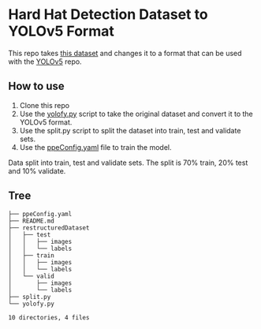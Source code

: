 # Hard Hat Detection Dataset to YOLOv5 Format
This repo takes [this dataset](https://www.kaggle.com/datasets/andrewmvd/hard-hat-detection?resource=download) and changes it to a format that can be used with the [YOLOv5](https://github.com/ultralytics/yolov5) repo.

## How to use
1. Clone this repo
2. Use the [yolofy.py](yolofy.py) script to take the original dataset and convert it to the YOLOv5 format. 
3. Use the split.py script to split the dataset into train, test and validate sets.
4. Use the [ppeConfig.yaml](ppeConfig.yaml) file to train the model.

Data split into train, test and validate sets. The split is 70% train, 20% test and 10% validate.

## Tree
```
├── ppeConfig.yaml
├── README.md
├── restructuredDataset
│   ├── test
│   │   ├── images
│   │   └── labels
│   ├── train
│   │   ├── images
│   │   └── labels
│   └── valid
│       ├── images
│       └── labels
├── split.py
└── yolofy.py

10 directories, 4 files
```